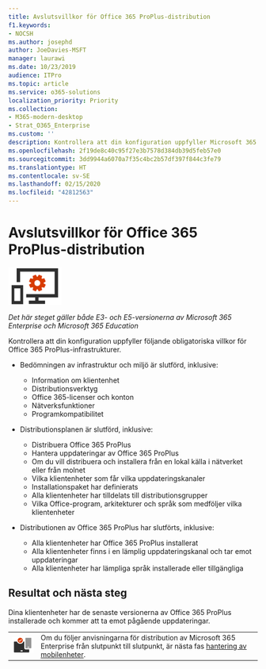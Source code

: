 ```yaml
---
title: Avslutsvillkor för Office 365 ProPlus-distribution
f1.keywords:
- NOCSH
ms.author: josephd
author: JoeDavies-MSFT
manager: laurawi
ms.date: 10/23/2019
audience: ITPro
ms.topic: article
ms.service: o365-solutions
localization_priority: Priority
ms.collection:
- M365-modern-desktop
- Strat_O365_Enterprise
ms.custom: ''
description: Kontrollera att din konfiguration uppfyller Microsoft 365 Enterprise-villkoren för Office 365 ProPlus-infrastrukturer.
ms.openlocfilehash: 2f19de8c40c95f27e3b7578d384db39d5feb57e0
ms.sourcegitcommit: 3dd9944a6070a7f35c4bc2b57df397f844c3fe79
ms.translationtype: HT
ms.contentlocale: sv-SE
ms.lasthandoff: 02/15/2020
ms.locfileid: "42812563"
---
```

# <a name="office-365-proplus-deployment-exit-criteria"></a>Avslutsvillkor för Office 365 ProPlus-distribution

![Fas 4: Office 365 ProPlus](../media/deploy-foundation-infrastructure/O365proplus_icon-small.png)

*Det här steget gäller både E3- och E5-versionerna av Microsoft 365 Enterprise och Microsoft 365 Education*

Kontrollera att din konfiguration uppfyller följande obligatoriska villkor för Office 365 ProPlus-infrastrukturer.

- Bedömningen av infrastruktur och miljö är slutförd, inklusive:

    - Information om klientenhet
    - Distributionsverktyg
    - Office 365-licenser och konton
    - Nätverksfunktioner
    - Programkompatibilitet

- Distributionsplanen är slutförd, inklusive:

    - Distribuera Office 365 ProPlus
    - Hantera uppdateringar av Office 365 ProPlus
    - Om du vill distribuera och installera från en lokal källa i nätverket eller från molnet
    - Vilka klientenheter som får vilka uppdateringskanaler
    - Installationspaket har definierats
    - Alla klientenheter har tilldelats till distributionsgrupper
    - Vilka Office-program, arkitekturer och språk som medföljer vilka klientenheter

- Distributionen av Office 365 ProPlus har slutförts, inklusive:

    - Alla klientenheter har Office 365 ProPlus installerat
    - Alla klientenheter finns i en lämplig uppdateringskanal och tar emot uppdateringar
    - Alla klientenheter har lämpliga språk installerade eller tillgängliga



## <a name="results-and-next-steps"></a>Resultat och nästa steg

Dina klientenheter har de senaste versionerna av Office 365 ProPlus installerade och kommer att ta emot pågående uppdateringar.

|||
|:-------|:-----|
|![Fas 5: Hantering av mobilenheter](../media/deploy-foundation-infrastructure/mobiledevicemgmt_icon-small.png)| Om du följer anvisningarna för distribution av Microsoft 365 Enterprise från slutpunkt till slutpunkt, är nästa fas [hantering av mobilenheter](mobility-infrastructure.md). |
